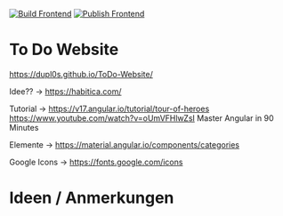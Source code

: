 [![Build Frontend](https://github.com/DHBW-KA-Webengineering/Template_Angular/actions/workflows/build-frontend.yml/badge.svg)](https://github.com/DHBW-KA-Webengineering/Template_Angular/actions/workflows/build-frontend.yml)
[![Publish Frontend](https://github.com/DHBW-KA-Webengineering/Template_Angular/actions/workflows/publish-frontend.yml/badge.svg)](https://github.com/DHBW-KA-Webengineering/Template_Angular/actions/workflows/publish-frontend.yml)
# To Do Website
https://dupl0s.github.io/ToDo-Website/

Idee?? -> https://habitica.com/

Tutorial -> https://v17.angular.io/tutorial/tour-of-heroes
https://www.youtube.com/watch?v=oUmVFHlwZsI Master Angular in 90 Minutes

Elemente -> https://material.angular.io/components/categories

Google Icons -> https://fonts.google.com/icons

# Ideen / Anmerkungen


